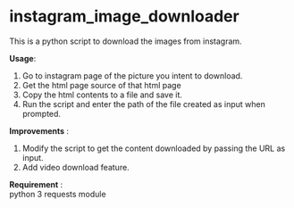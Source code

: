 # instagram_image_downloader
This is a python script to download the images from instagram.

<b>Usage</b>:<br/>
 1. Go to instagram page of the picture you intent to download.<br />
 2. Get the html page source of that html page<br />
 3. Copy the html contents to a file and save it.<br />
 4. Run the script and enter the path of the file created as input when prompted.<br />
 
 <b>Improvements</b> : <br />
 1. Modify the script to get the content downloaded by passing the URL as input.<br />
 2. Add video download feature. <br>
 
 <b>Requirement</b> : <br/>
  python 3
  requests module
